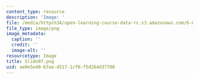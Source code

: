 ```yaml
---
content_type: resource
description: 'Image: '
file: /media/https%3A/open-learning-course-data-rc.s3.amazonaws.com/6-004-computation-structures-spring-2017/ae0e5e40b7aed5171cf0f5d264d37700_Slide07.png
file_type: image/png
image_metadata:
  caption: ''
  credit: ''
  image-alt: ''
resourcetype: Image
title: Slide07.png
uid: ae0e5e40-b7ae-d517-1cf0-f5d264d37700
---
```

